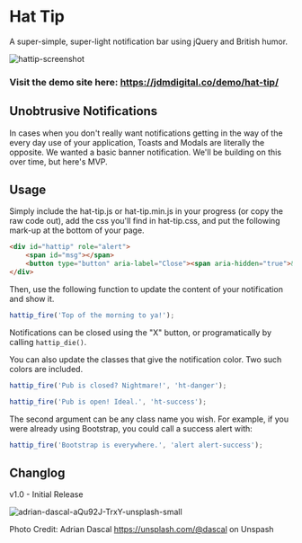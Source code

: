 # Hat Tip
A super-simple, super-light notification bar using jQuery and British humor. 

![hattip-screenshot](https://user-images.githubusercontent.com/12448527/205358285-049082ff-6d9d-4f9b-9e34-95fd227ccac7.jpg)

### Visit the demo site here: https://jdmdigital.co/demo/hat-tip/

## Unobtrusive Notifications
In cases when you don't really want notifications getting in the way of the every day use of your application, Toasts and Modals are literally the opposite.  We wanted a basic banner notification.  We'll be building on this over time, but here's MVP. 

## Usage
Simply include the hat-tip.js or hat-tip.min.js in your progress (or copy the raw code out), add the css you'll find in hat-tip.css, and put the following mark-up at the bottom of your page.

```html
<div id="hattip" role="alert">
    <span id="msg"></span>
    <button type="button" aria-label="Close"><span aria-hidden="true">&times;</span></button>
</div>
```

Then, use the following function to update the content of your notification and show it.
```js
hattip_fire('Top of the morning to ya!');
```
Notifications can be closed using the "X" button, or programatically by calling `hattip_die()`.

You can also update the classes that give the notification color.  Two such colors are included.

```js
hattip_fire('Pub is closed? Nightmare!', 'ht-danger');
```

```js
hattip_fire('Pub is open! Ideal.', 'ht-success');
```

The second argument can be any class name you wish.  For example, if you were already using Bootstrap, you could call a success alert with:
```js
hattip_fire('Bootstrap is everywhere.', 'alert alert-success');
```

## Changlog

v1.0 - Initial Release

![adrian-dascal-aQu92J-TrxY-unsplash-small](https://user-images.githubusercontent.com/12448527/205357306-d46b193b-6f9b-41a3-8e4a-b0252fb58089.jpg)

Photo Credit: Adrian Dascal https://unsplash.com/@dascal on Unspash
